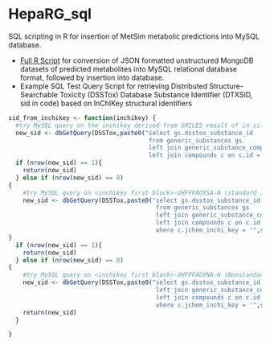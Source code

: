 # HepaRG_sql
SQL scripting in R for insertion of MetSim metabolic predictions into MySQL database.

* [Full R Script](https://github.com/lcgroff2/HepaRG_sql/blob/main/parents_load_script_lgroff_redacted.R) for conversion of JSON formatted unstructured MongoDB datasets of predicted metabolites into MySQL relational database format, followed by insertion into database.
* Example SQL Test Query Script for retrieving Distributed Structure-Searchable Toxicity (DSSTox) Database Substance Identifier (DTXSID, sid in code) based on InChIKey structural identifiers
```r
sid_from_inchikey <- function(inchikey) {
  #try MySQL query on the inchikey derived from SMILES result of in silico tool:
  new_sid <- dbGetQuery(DSSTox,paste0("select gs.dsstox_substance_id
                                       from generic_substances gs
                                       left join generic_substance_compounds gsc on gsc.fk_generic_substance_id = gs.id
                                       left join compounds c on c.id = gsc.fk_compound_id where c.jchem_inchi_key = '",inchikey,"'"))
  if (nrow(new_sid) == 1){
    return(new_sid)
  } else if (nrow(new_sid) == 0)
{
    #try MySQL query on <inchikey first block>-UHFFFAOYSA-N (standard InChIKey mapping for no stereochemistry - neutral charge):
    new_sid <- dbGetQuery(DSSTox,paste0("select gs.dsstox_substance_id
                                         from generic_substances gs
                                         left join generic_substance_compounds gsc on gsc.fk_generic_substance_id = gs.id
                                         left join compounds c on c.id = gsc.fk_compound_id
                                         where c.jchem_inchi_key = '",str_split(inchikey,"-")[[1]][1],"-UHFFFAOYSA-N'"))
}
  if (nrow(new_sid) == 1){
    return(new_sid)
  } else if (nrow(new_sid) == 0)
{
    #try MySQL query on <inchikey first block>-UHFFFAOYNA-N (Nonstandard InChIKey mapping for no stereochemistry - neutral charge):
    new_sid <- dbGetQuery(DSSTox,paste0("select gs.dsstox_substance_id from generic_substances gs
                                         left join generic_substance_compounds gsc on gsc.fk_generic_substance_id = gs.id
                                         left join compounds c on c.id = gsc.fk_compound_id
                                         where c.jchem_inchi_key = '",str_split(inchikey,"-")[[1]][1],"-UHFFFAOYNA-N'"))
    return(new_sid)
  }

}
```
